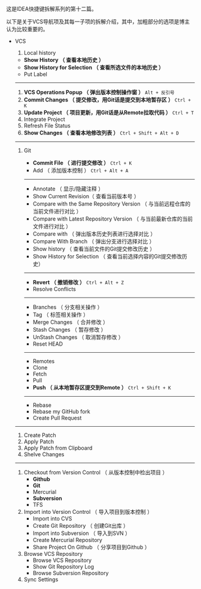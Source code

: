 这是IDEA快捷键拆解系列的第十二篇。

以下是关于VCS导航项及其每一子项的拆解介绍，其中，加粗部分的选项是博主认为比较重要的。

* VCS  
  1. Local history

  * **Show History （ 查看本地历史 ）**
  * **Show History for Selection （ 查看所选文件的本地历史 ）**
  * Put Label

  ---

  1. **VCS Operations Popup （ 弹出版本控制操作窗 ）**
     `Alt + 反引号`
  2. **Commit Changes （ 提交修改，用Git话是提交到本地暂存区 ）**
     `Ctrl + K`
  3. **Update Project （ 项目更新，用Git话是从Remote拉取代码 ）**
     `Ctrl + T`
  4. Integrate Project
  5. Refresh File Status
  6. **Show Changes （ 查看本地修改列表 ）**
     `Ctrl + Shift + Alt + D`

  ---

  1. Git

     * **Commit File （ 进行提交修改 ）**
       `Ctrl + K`
     * Add （ 添加版本控制 ） 
       `Ctrl + Alt + A`

     ---

     * Annotate （ 显示/隐藏注释 ）
     * Show Current Revision（ 查看当前版本号 ）
     * Compare with the Same Repository Version （ 与当前远程仓库的当前文件进行对比 ）
     * Compare with Latest Repository Version （ 与当前最新仓库的当前文件进行对比 ）
     * Compare with （ 弹出版本历史列表进行选择对比 ）
     * Compare With Branch （ 弹出分支进行选择对比 ）
     * Show history （ 查看当前文件的Git提交修改历史 ）
     * Show History for Selection （ 查看当前选择内容的Git提交修改历史）

     ---

     * **Revert （ 撤销修改 ）**
       `Ctrl + Alt + Z`
     * Resolve Conflicts

     ---

     * Branches （ 分支相关操作 ）
     * Tag （ 标签相关操作 ）
     * Merge Changes （ 合并修改 ）
     * Stash Changes （ 暂存修改 ）
     * UnStash Changes （ 取消暂存修改 ）
     * Reset HEAD

     ---

     * Remotes
     * Clone
     * Fetch
     * Pull
     * **Push （ 从本地暂存区提交到Remote ）**
       `Ctrl + Shift + K`

     ---

     * Rebase
     * Rebase my GitHub fork
     * Create Pull Request

  ---

  1. Create Patch
  2. Apply Patch
  3. Apply Patch from Clipboard
  4. Shelve Changes

  ---

  1. Checkout from Version Control （ 从版本控制中检出项目 ）
     * **Github**
     * **Git**
     * Mercurial
     * **Subversion**
     * TFS
  2. Import into Version Control （ 导入项目到版本控制 ）
     * Import into CVS
     * Create Git Repository （ 创建Git出库 ）
     * Import into Subversion （ 导入到SVN ）
     * Create Mercurial Repository
     * Share Project On Github （ 分享项目到Github ）
  3. Browse VCS Repository
     * Browse VCS Repository
     * Show Git Repository Log
     * Browse Subversion Repository
  4. Sync Settings



